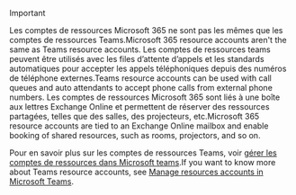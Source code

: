 > [!IMPORTANT]
> <span data-ttu-id="14067-101">Les comptes de ressources Microsoft 365 ne sont pas les mêmes que les comptes de ressources Teams.</span><span class="sxs-lookup"><span data-stu-id="14067-101">Microsoft 365 resource accounts aren't the same as Teams resource accounts.</span></span> <span data-ttu-id="14067-102">Les comptes de ressources teams peuvent être utilisés avec les files d’attente d’appels et les standards automatiques pour accepter les appels téléphoniques depuis des numéros de téléphone externes.</span><span class="sxs-lookup"><span data-stu-id="14067-102">Teams resource accounts can be used with call queues and auto attendants to accept phone calls from external phone numbers.</span></span> <span data-ttu-id="14067-103">Les comptes de ressources Microsoft 365 sont liés à une boîte aux lettres Exchange Online et permettent de réserver des ressources partagées, telles que des salles, des projecteurs, etc.</span><span class="sxs-lookup"><span data-stu-id="14067-103">Microsoft 365 resource accounts are tied to an Exchange Online mailbox and enable booking of shared resources, such as rooms, projectors, and so on.</span></span>
>
> <span data-ttu-id="14067-104">Pour en savoir plus sur les comptes de ressources Teams, voir [gérer les comptes de ressources dans Microsoft teams](../manage-resource-accounts.md).</span><span class="sxs-lookup"><span data-stu-id="14067-104">If you want to know more about Teams resource accounts, see [Manage resources accounts in Microsoft Teams](../manage-resource-accounts.md).</span></span>
